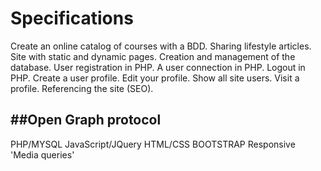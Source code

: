 # Specifications
Create an online catalog of courses with a BDD.
Sharing lifestyle articles.
Site with static and dynamic pages.
Creation and management of the database.
User registration in PHP.
A user connection in PHP.
Logout in PHP.
Create a user profile.
Edit your profile.
Show all site users.
Visit a profile.
Referencing the site (SEO).

##Open Graph protocol
-----------------------------------------------------------------------------------------------------------------------
PHP/MYSQL
JavaScript/JQuery
HTML/CSS
BOOTSTRAP
Responsive 'Media queries'

